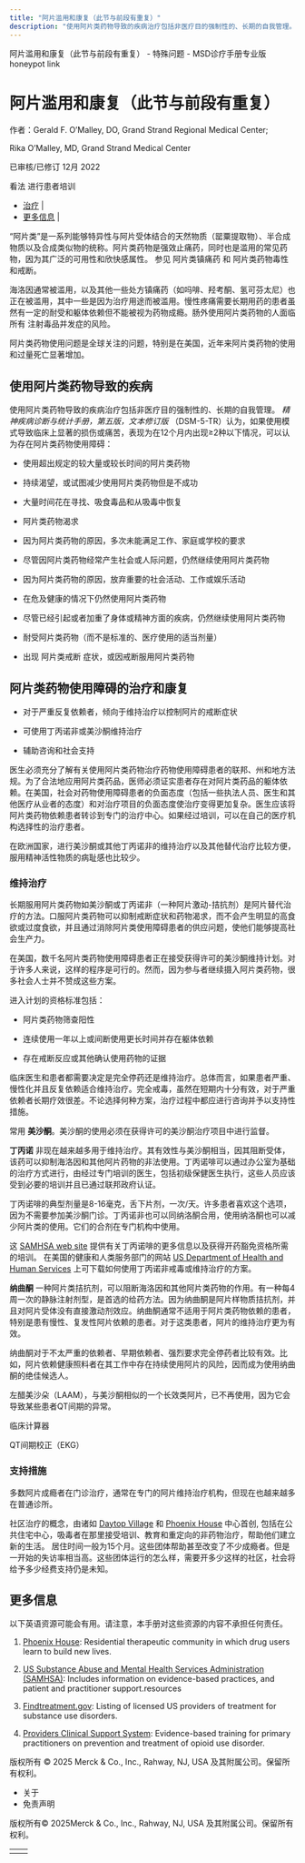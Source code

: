```yaml
---
title: "阿片滥用和康复（此节与前段有重复）"
description: "使用阿片类药物导致的疾病治疗包括非医疗目的强制性的、长期的自我管理。 _精神疾病诊断与统计手册，第五版，文本修订版_ （DSM-5-TR）认为，如果使用模式导致临床上显著的损伤或痛苦，表现为在12个月内出现≥2种以下情况，可以认为存在阿片类药物使用障碍："
---
```


﻿阿片滥用和康复（此节与前段有重复） \- 特殊问题 \- MSD诊疗手册专业版 honeypot link

# 阿片滥用和康复（此节与前段有重复）

作者：Gerald F. O’Malley, DO, Grand Strand Regional Medical Center;

Rika O’Malley, MD, Grand Strand Medical Center

已审核/已修订 12月 2022

看法 进行患者培训

- [治疗](#治疗_v25243857_zh) \|
- [更多信息](#更多信息_v25243912_zh) \|

“阿片类”是一系列能够特异性与阿片受体结合的天然物质（罂粟提取物）、半合成物质以及合成类似物的统称。阿片类药物是强效止痛药，同时也是滥用的常见药物，因为其广泛的可用性和欣快感属性。 参见 阿片类镇痛药 和 阿片类药物毒性和戒断。

海洛因通常被滥用，以及其他一些处方镇痛药（如吗啡、羟考酮、氢可芬太尼）也正在被滥用，其中一些是因为治疗用途而被滥用。慢性疼痛需要长期用药的患者虽然有一定的耐受和躯体依赖但不能被视为药物成瘾。肠外使用阿片类药物的人面临所有 注射毒品并发症的风险。

阿片类药物使用问题是全球关注的问题，特别是在美国，近年来阿片类药物的使用和过量死亡显著增加。

## 使用阿片类药物导致的疾病

使用阿片类药物导致的疾病治疗包括非医疗目的强制性的、长期的自我管理。 _精神疾病诊断与统计手册，第五版，文本修订版_ （DSM-5-TR）认为，如果使用模式导致临床上显著的损伤或痛苦，表现为在12个月内出现≥2种以下情况，可以认为存在阿片类药物使用障碍：

- 使用超出规定的较大量或较长时间的阿片类药物

- 持续渴望，或试图减少使用阿片类药物但是不成功

- 大量时间花在寻找、吸食毒品和从吸毒中恢复

- 阿片类药物渴求

- 因为阿片类药物的原因，多次未能满足工作、家庭或学校的要求

- 尽管因阿片类药物经常产生社会或人际问题，仍然继续使用阿片类药物

- 因为阿片类药物的原因，放弃重要的社会活动、工作或娱乐活动

- 在危及健康的情况下仍然使用阿片类药物

- 尽管已经引起或者加重了身体或精神方面的疾病，仍然继续使用阿片类药物

- 耐受阿片类药物（而不是标准的、医疗使用的适当剂量）

- 出现 阿片类戒断 症状，或因戒断服用阿片类药物


## 阿片类药物使用障碍的治疗和康复

- 对于严重反复依赖者，倾向于维持治疗以控制阿片的戒断症状

- 可使用丁丙诺非或美沙酮维持治疗

- 辅助咨询和社会支持


医生必须充分了解有关使用阿片类药物治疗药物使用障碍患者的联邦、州和地方法规。为了合法地应用阿片类药品，医师必须证实患者存在对阿片类药品的躯体依赖。在美国，社会对药物使用障碍患者的负面态度（包括一些执法人员、医生和其他医疗从业者的态度）和对治疗项目的负面态度使治疗变得更加复杂。医生应该将阿片类药物依赖患者转诊到专门的治疗中心。如果经过培训，可以在自己的医疗机构选择性的治疗患者。

在欧洲国家，进行美沙酮或其他丁丙诺非的维持治疗以及其他替代治疗比较方便，服用精神活性物质的病耻感也比较少。

### 维持治疗

长期服用阿片类药物如美沙酮或丁丙诺非（一种阿片激动-拮抗剂）是阿片替代治疗的方法。口服阿片类药物可以抑制戒断症状和药物渴求，而不会产生明显的高食欲或过度食欲，并且通过消除阿片类使用障碍患者的供应问题，使他们能够提高社会生产力。

在美国，数千名阿片类药物使用障碍患者正在接受获得许可的美沙酮维持计划。对于许多人来说，这样的程序是可行的。然而，因为参与者继续摄入阿片类药物，很多社会人士并不赞成这些方案。

进入计划的资格标准包括：

- 阿片类药物筛查阳性

- 连续使用一年以上或间断使用更长时间并存在躯体依赖

- 存在戒断反应或其他确认使用药物的证据


临床医生和患者都需要决定是完全停药还是维持治疗。总体而言，如果患者严重、慢性化并且反复依赖适合维持治疗。完全戒毒，虽然在短期内十分有效，对于严重依赖者长期疗效很差。不论选择何种方案，治疗过程中都应进行咨询并予以支持性措施。

常用 **美沙酮**。美沙酮的使用必须在获得许可的美沙酮治疗项目中进行监督。

**丁丙诺** 非现在越来越多用于维持治疗。其有效性与美沙酮相当，因其阻断受体，该药可以抑制海洛因和其他阿片药物的非法使用。丁丙诺啡可以通过办公室为基础的治疗方式进行，由经过专门培训的医生，包括初级保健医生执行，这些人员应该受到必要的培训并且已通过联邦政府认证。

丁丙诺啡的典型剂量是8-16毫克，舌下片剂，一次/天。许多患者喜欢这个选项，因为不需要参加美沙酮门诊。丁丙诺非也可以同纳洛酮合用，使用纳洛酮也可以减少阿片类的使用。它们的合剂在专门机构中使用。

这 [SAMHSA web site](http://www.samhsa.gov/) 提供有关丁丙诺啡的更多信息以及获得开药豁免资格所需的培训。 在美国的健康和人类服务部门的网站 [US Department of Health and Human Services](https://www.hhs.gov/opioids/treatment/index.html) 上可下载如何使用丁丙诺非戒毒或维持治疗的方案。

**纳曲酮** 一种阿片类拮抗剂，可以阻断海洛因和其他阿片类药物的作用。有一种每4周一次的静脉注射剂型，是首选的给药方法。因为纳曲酮是阿片样物质拮抗剂，并且对阿片受体没有直接激动剂效应。纳曲酮通常不适用于阿片类药物依赖的患者，特别是患有慢性、复发性阿片依赖的患者。对于这类患者，阿片的维持治疗更为有效。

纳曲酮对于不太严重的依赖者、早期依赖者、强烈要求完全停药者比较有效。比如，阿片依赖健康照料者在其工作中存在持续使用阿片的风险，因而成为使用纳曲酮的绝佳候选人。

左醋美沙朵（LAAM），与美沙酮相似的一个长效类阿片，已不再使用，因为它会导致某些患者QT间期的异常。

临床计算器

QT间期校正（EKG）



### 支持措施

多数阿片成瘾者在门诊治疗，通常在专门的阿片维持治疗机构，但现在也越来越多在普通诊所。

社区治疗的概念，由诸如 [Daytop Village](http://www.daytop.org/index.html) 和 [Phoenix House](http://www.phoenixhouse.org/) 中心首创, 包括在公共住宅中心，吸毒者在那里接受培训、教育和重定向的非药物治疗，帮助他们建立新的生活。 居住时间一般为15个月。这些团体帮助甚至改变了不少成瘾者。但是一开始的失访率相当高。这些团体运行的怎么样，需要开多少这样的社区，社会将给予多少经费支持仍是未知。

## 更多信息

以下英语资源可能会有用。请注意，本手册对这些资源的内容不承担任何责任。

1. [Phoenix House](http://www.phoenixhouse.org/): Residential therapeutic community in which drug users learn to build new lives.

2. [US Substance Abuse and Mental Health Services Administration (SAMHSA)](http://www.samhsa.gov/): Includes information on evidence-based practices, and patient and practitioner support.resources

3. [Findtreatment.gov](https://findtreatment.gov/): Listing of licensed US providers of treatment for substance use disorders.

4. [Providers Clinical Support System](https://pcssnow.org/): Evidence-based training for primary practitioners on prevention and treatment of opioid use disorder.




版权所有 © 2025
Merck & Co., Inc., Rahway, NJ, USA 及其附属公司。保留所有权利。

- 关于
- 免责声明

版权所有© 2025Merck & Co., Inc., Rahway, NJ, USA 及其附属公司。保留所有权利。

|     |     |
| --- | --- |
|  |  |